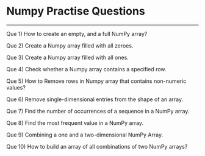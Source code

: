 # Numpy Practise Questions

---
Que 1) How to create an empty, and a full NumPy array?

Que 2) Create a Numpy array filled with all zeroes.

Que 3) Create a Numpy array filled with all ones.

Que 4) Check whether a Numpy array contains a specified row.

Que 5) How to Remove rows in Numpy array that contains non-numeric values?

Que 6) Remove single-dimensional entries from the shape of an array.

Que 7) Find the number of occurrences of a sequence in a NumPy array.

Que 8) Find the most frequent value in a NumPy array.

Que 9) Combining a one and a two-dimensional NumPy Array.

Que 10) How to build an array of all combinations of two NumPy arrays?
